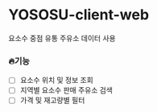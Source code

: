 # YOSOSU-client-web

요소수 중점 유통 주유소 데이터 사용

### 🔥기능
- [ ] 요소수 위치 및 정보 조회
- [ ] 지역별 요소수 판매 주유소 검색 
- [ ] 가격 및 재고량별 필터
